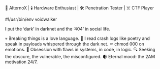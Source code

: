 🦇 AlternoX | 🕯️ Hardware Enthusiast | 🛠️ Penetration Tester | ☠️ CTF Player

#!/usr/bin/env voidwalker

I put the ‘dark’ in darknet and the ‘404’ in social life.

💀 Breaking things is a love language.
🖤 I read crash logs like poetry and speak in payloads whispered through the dark net.
⚰️ chmod 000 on emotions.
🧠 Obsession with flaws in systems, in code, in logic.
🔍 Seeking the obscure, the vulnerable, the misconfigured.
🌒 Eternal mood: the 2AM motivation 24/7.
